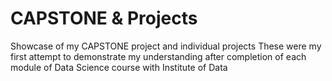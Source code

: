# CAPSTONE & Projects
Showcase of my CAPSTONE project and individual projects
These were my first attempt to demonstrate my understanding after completion of each module of Data Science course with Institute of Data
